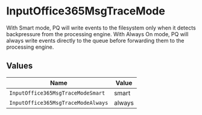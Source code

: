 # InputOffice365MsgTraceMode

With Smart mode, PQ will write events to the filesystem only when it detects backpressure from the processing engine. With Always On mode, PQ will always write events directly to the queue before forwarding them to the processing engine.


## Values

| Name                               | Value                              |
| ---------------------------------- | ---------------------------------- |
| `InputOffice365MsgTraceModeSmart`  | smart                              |
| `InputOffice365MsgTraceModeAlways` | always                             |